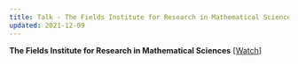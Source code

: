 ```yaml
---
title: Talk - The Fields Institute for Research in Mathematical Sciences
updated: 2021-12-09
---
```


**The Fields Institute for Research in Mathematical Sciences**
[[Watch]](https://www.youtube.com/watch?v=Blo5Zn2I8rA)